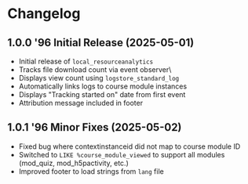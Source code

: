 
# Changelog
## 1.0.0 \'96 Initial Release (2025-05-01)

- Initial release of `local_resourceanalytics`
- Tracks file download count via event observer\
- Displays view count using `logstore_standard_log`
- Automatically links logs to course module instances
- Displays "Tracking started on" date from first event
- Attribution message included in footer

## 1.0.1 \'96 Minor Fixes (2025-05-02)

- Fixed bug where contextinstanceid did not map to course module ID
- Switched to `LIKE %course_module_viewed` to support all modules (mod_quiz, mod_h5pactivity, etc.)
- Improved footer to load strings from `lang` file
